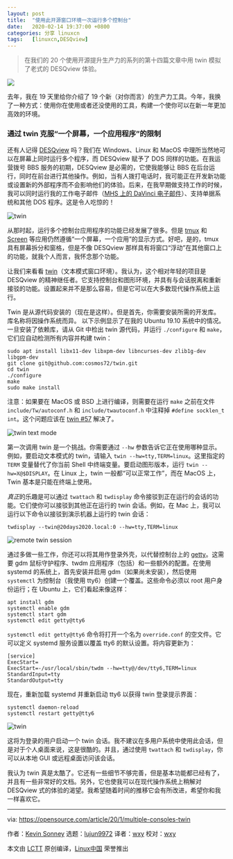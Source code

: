 ```yaml
---
layout: post
title:	"使用此开源窗口环境一次运行多个控制台"
date:	2020-02-14 19:37:00 +0800 
categories:	分享 linuxcn 
tags:	[linuxcn,DESQview]
---
```




> 
> 在我们的 20 个使用开源提升生产力的系列的第十四篇文章中用 twin 模拟了老式的 DESQview 体验。
> 
> 
> 


![](/Asserts/Images//attachment/album/202002/14/193658tlbyft0lbu44f0s3.jpg)


去年，我在 19 天里给你介绍了 19 个新（对你而言）的生产力工具。今年，我换了一种方式：使用你在使用或者还没使用的工具，构建一个使你可以在新一年更加高效的环境。


### 通过 twin 克服“一个屏幕，一个应用程序”的限制


还有人记得 [DESQview](https://en.wikipedia.org/wiki/DESQview) 吗？我们在 Windows、Linux 和 MacOS 中理所当然地可以在屏幕上同时运行多个程序，而 DESQview 赋予了 DOS 同样的功能。在我运营拨号 BBS 服务的初期，DESQview 是必需的，它使我能够让 BBS 在后台运行，同时在前台进行其他操作。例如，当有人拨打电话时，我可能正在开发新功能或设置新的外部程序而不会影响他们的体验。后来，在我早期做支持工作的时候，我可以同时运行我的工作电子邮件（[MHS 上的 DaVinci 电子邮件](https://en.wikipedia.org/wiki/Message_Handling_System)）、支持单据系统和其他 DOS 程序。这是令人吃惊的！


![twin](/Asserts/Images//attachment/album/202002/14/193831t2wzxz9x83sfn9xz.png "twin")


从那时起，运行多个控制台应用程序的功能已经发展了很多。但是 [tmux](https://github.com/tmux/tmux/wiki) 和 [Screen](https://www.gnu.org/software/screen/) 等应用仍然遵循“一个屏幕，一个应用”的显示方式。好吧，是的，tmux 具有屏幕拆分和窗格，但是不像 DESQview 那样具有将窗口“浮动”在其他窗口上的功能，就我个人而言，我怀念那个功能。


让我们来看看 [twin](https://github.com/cosmos72/twin)（文本模式窗口环境）。我认为，这个相对年轻的项目是 DESQview 的精神继任者。它支持控制台和图形环境，并具有与会话脱离和重新接驳的功能。设置起来并不是那么容易，但是它可以在大多数现代操作系统上运行。


Twin 是从源代码安装的（现在是这样）。但是首先，你需要安装所需的开发库。库名称将因操作系统而异。 以下示例显示了在我的 Ubuntu 19.10 系统中的情况。一旦安装了依赖库，请从 Git 中检出 twin 源代码，并运行 `./configure` 和 `make`，它们应自动检测所有内容并构建 twin：



```
sudo apt install libx11-dev libxpm-dev libncurses-dev zlib1g-dev libgpm-dev
git clone git@github.com:cosmos72/twin.git
cd twin
./configure
make
sudo make install
```

注意：如果要在 MacOS 或 BSD 上进行编译，则需要在运行 `make` 之前在文件 `include/Tw/autoconf.h` 和 `include/twautoconf.h` 中注释掉 `#define socklen_t int`。这个问题应该在 [twin #57](https://github.com/cosmos72/twin/issues/57) 解决了。


![twin text mode](/Asserts/Images//attachment/album/202002/14/193722c77hccnzcf2z5c5w.png "twin text mode")


第一次调用 twin 是一个挑战。你需要通过 `--hw` 参数告诉它正在使用哪种显示。例如，要启动文本模式的 twin，请输入 `twin --hw=tty,TERM=linux`。这里指定的 `TERM` 变量替代了你当前 Shell 中终端变量。要启动图形版本，运行 `twin --hw=X@$DISPLAY`。在 Linux 上，twin 一般都“可以正常工作”，而在 MacOS 上，Twin 基本是只能在终端上使用。


*真正*的乐趣是可以通过 `twattach` 和 `twdisplay` 命令接驳到正在运行的会话的功能。它们使你可以接驳到其他正在运行的 twin 会话。例如，在 Mac 上，我可以运行以下命令以接驳到演示机器上运行的 twin 会话：



```
twdisplay --twin@20days2020.local:0 --hw=tty,TERM=linux
```

![remote twin session](/Asserts/Images//attachment/album/202002/14/193731yec0g5lxeac5mn58.png "remote twin session")


通过多做一些工作，你还可以将其用作登录外壳，以代替控制台上的 [getty](https://en.wikipedia.org/wiki/Getty_(Unix))。这需要 gdm 鼠标守护程序、twdm 应用程序（包括）和一些额外的配置。在使用 systemd 的系统上，首先安装并启用 gdm（如果尚未安装），然后使用 `systemctl` 为控制台（我使用 tty6）创建一个覆盖。这些命令必须以 root 用户身份运行；在 Ubuntu 上，它们看起来像这样：



```
apt install gdm
systemctl enable gdm
systemctl start gdm
systemctl edit getty@tty6
```

`systemctl edit getty@tty6` 命令将打开一个名为 `override.conf` 的空文件。它可以定义 systemd 服务设置以覆盖 tty6 的默认设置。将内容更新为：



```
[service]
ExecStart=
ExecStart=-/usr/local/sbin/twdm --hw=tty@/dev/tty6,TERM=linux
StandardInput=tty
StandardOutput=tty
```

现在，重新加载 systemd 并重新启动 tty6 以获得 twin 登录提示界面：



```
systemctl daemon-reload
systemctl restart getty@tty6
```

![twin](/Asserts/Images//attachment/album/202002/14/193745suzojufu1usqcfk9.png "twin")


这将为登录的用户启动一个 twin 会话。我不建议在多用户系统中使用此会话，但是对于个人桌面来说，这是很酷的。并且，通过使用 `twattach` 和 `twdisplay`，你可以从本地 GUI 或远程桌面访问该会话。


我认为 twin 真是太酷了。它还有一些细节不够完善，但是基本功能都已经有了，并且有一些非常好的文档。另外，它也使我可以在现代操作系统上稍解对 DESQview 式的体验的渴望。我希望随着时间的推移它会有所改进，希望你和我一样喜欢它。




---


via: <https://opensource.com/article/20/1/multiple-consoles-twin>


作者：[Kevin Sonney](https://opensource.com/users/ksonney) 选题：[lujun9972](https://github.com/lujun9972) 译者：[wxy](https://github.com/wxy) 校对：[wxy](https://github.com/wxy)


本文由 [LCTT](https://github.com/LCTT/TranslateProject) 原创编译，[Linux中国](https://linux.cn/) 荣誉推出
